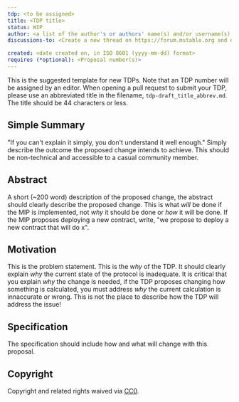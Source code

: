 ```yaml
---
tdp: <to be assigned>
title: <TDP title>
status: WIP
author: <a list of the author's or authors' name(s) and/or username(s), or name(s) and email(s), e.g. (use with the parentheses or triangular brackets): FirstName LastName (@GitHubUsername), FirstName LastName <foo@bar.com>, FirstName (@GitHubUsername) and GitHubUsername (@GitHubUsername)>
discussions-to: <Create a new thread on https://forum.mstable.org and drop the link here>

created: <date created on, in ISO 8601 (yyyy-mm-dd) format>
requires (*optional): <Proposal number(s)>
---
```


<!--You can leave these HTML comments in your merged MIP and delete the visible duplicate text guides, they will not appear and may be helpful to refer to if you edit it again. This is the suggested template for new MIPs. Note that an MIP number will be assigned by an editor. When opening a pull request to submit your MIP, please use an abbreviated title in the filename, `mip-draft_title_abbrev.md`. The title should be 44 characters or less.-->

This is the suggested template for new TDPs. Note that an TDP number will be assigned by an editor. When opening a pull request to submit your TDP, please use an abbreviated title in the filename, `tdp-draft_title_abbrev.md`. The title should be 44 characters or less.

## Simple Summary

<!--"If you can't explain it simply, you don't understand it well enough." Simply describe the outcome the proposed changes intends to achieve. This should be non-technical and accessible to a casual community member.-->

"If you can't explain it simply, you don't understand it well enough." Simply describe the outcome the proposed change intends to achieve. This should be non-technical and accessible to a casual community member.

## Abstract

<!--A short (~200 word) description of the proposed change, the abstract should clearly describe the proposed change. This is what *will* be done if the MIP is implemented, not *why* it should be done or *how* it will be done. If the MIP proposes deploying a new contract, write, "we propose to deploy a new contract that will do x".-->

A short (~200 word) description of the proposed change, the abstract should clearly describe the proposed change. This is what _will_ be done if the MIP is implemented, not _why_ it should be done or _how_ it will be done. If the MIP proposes deploying a new contract, write, "we propose to deploy a new contract that will do x".

## Motivation

<!--This is the problem statement. This is the *why* of the MIP. It should clearly explain *why* the current state of the protocol is inadequate.  It is critical that you explain *why* the change is needed, if the MIP proposes changing how something is calculated, you must address *why* the current calculation is innaccurate or wrong. This is not the place to describe how the MIP will address the issue!-->

This is the problem statement. This is the _why_ of the TDP. It should clearly explain _why_ the current state of the protocol is inadequate. It is critical that you explain _why_ the change is needed, if the TDP proposes changing how something is calculated, you must address _why_ the current calculation is innaccurate or wrong. This is not the place to describe how the TDP will address the issue!

## Specification

The specification should include how and what will change with this proposal.

## Copyright

Copyright and related rights waived via [CC0](https://creativecommons.org/publicdomain/zero/1.0/).
